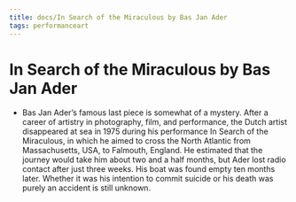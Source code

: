 ```yaml
---
title: docs/In Search of the Miraculous by Bas Jan Ader
tags: performanceart
---
```


# In Search of the Miraculous by Bas Jan Ader
- Bas Jan Ader’s famous last piece is somewhat of a mystery. After a career of artistry in photography, film, and performance, the Dutch artist disappeared at sea in 1975 during his performance In Search of the Miraculous, in which he aimed to cross the North Atlantic from Massachusetts, USA, to Falmouth, England. He estimated that the journey would take him about two and a half months, but Ader lost radio contact after just three weeks. His boat was found empty ten months later. Whether it was his intention to commit suicide or his death was purely an accident is still unknown.